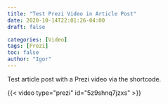 ```yaml
---
title: "Test Prezi Video in Article Post"
date: 2020-10-14T22:01:26-04:00
draft: false

categories: [Video]
tags: [Prezi]
toc: false
author: "Igor"
---
```


Test article post with a Prezi video via the shortcode.

<!--more-->

{{< video type="prezi" id="5z9shnq7jzxs" >}}
